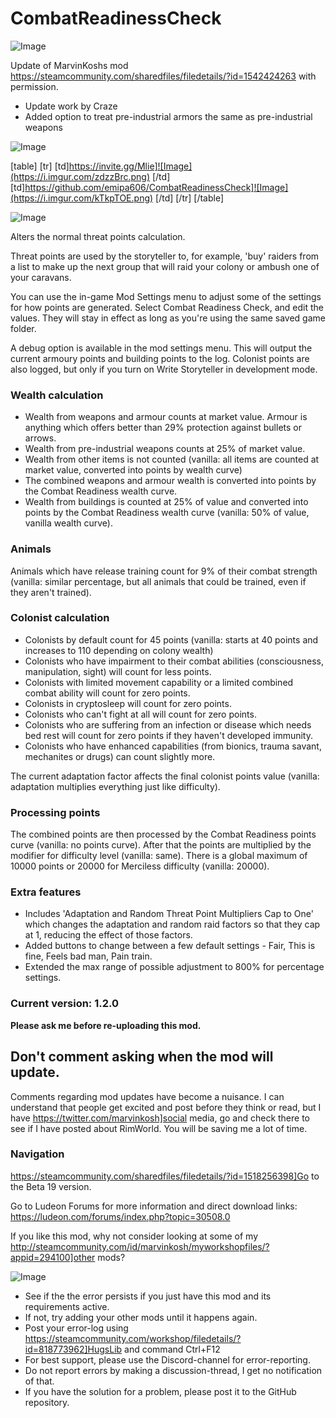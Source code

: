 # CombatReadinessCheck

![Image](https://i.imgur.com/WAEzk68.png)

Update of MarvinKoshs mod
https://steamcommunity.com/sharedfiles/filedetails/?id=1542424263
with permission.

- Update work by Craze
- Added option to treat pre-industrial armors the same as pre-industrial weapons

![Image](https://i.imgur.com/7Gzt3Rg.png)


[table]
    [tr]
        [td]https://invite.gg/Mlie]![Image](https://i.imgur.com/zdzzBrc.png)
[/td]
        [td]https://github.com/emipa606/CombatReadinessCheck]![Image](https://i.imgur.com/kTkpTOE.png)
[/td]
    [/tr]
[/table]
	
![Image](https://i.imgur.com/NOW7jU1.png)

Alters the normal threat points calculation.

Threat points are used by the storyteller to, for example, &apos;buy&apos; raiders from a list to make up the next group that will raid your colony or ambush one of your caravans.

You can use the in-game Mod Settings menu to adjust some of the settings for how points are generated. Select Combat Readiness Check, and edit the values. They will stay in effect as long as you&apos;re using the same saved game folder.

A debug option is available in the mod settings menu. This will output the current armoury points and building points to the log. Colonist points are also logged, but only if you turn on Write Storyteller in development mode.

### Wealth calculation



-  Wealth from weapons and armour counts at market value. Armour is anything which offers better than 29% protection against bullets or arrows.
-  Wealth from pre-industrial weapons counts at 25% of market value.
-  Wealth from other items is not counted (vanilla: all items are counted at market value, converted into points by wealth curve)
-  The combined weapons and armour wealth is converted into points by the Combat Readiness wealth curve.
-  Wealth from buildings is counted at 25% of value and converted into points by the Combat Readiness wealth curve (vanilla: 50% of value, vanilla wealth curve).



### Animals

Animals which have release training count for 9% of their combat strength (vanilla: similar percentage, but all animals that could be trained, even if they aren&apos;t trained).

### Colonist calculation



-  Colonists by default count for 45 points (vanilla: starts at 40 points and increases to 110 depending on colony wealth)
-  Colonists who have impairment to their combat abilities (consciousness, manipulation, sight) will count for less points.
-  Colonists with limited movement capability or a limited combined combat ability will count for zero points. 
-  Colonists in cryptosleep will count for zero points.
-  Colonists who can&apos;t fight at all will count for zero points.
-  Colonists who are suffering from an infection or disease which needs bed rest will count for zero points if they haven&apos;t developed immunity. 
-  Colonists who have enhanced capabilities (from bionics, trauma savant, mechanites or drugs) can count slightly more.



The current adaptation factor affects the final colonist points value (vanilla: adaptation multiplies everything just like difficulty).

### Processing points


The combined points are then processed by the Combat Readiness points curve (vanilla: no points curve).
After that the points are multiplied by the modifier for difficulty level (vanilla: same).
There is a global maximum of 10000 points or 20000 for Merciless difficulty (vanilla: 20000).

### Extra features




- Includes &apos;Adaptation and Random Threat Point Multipliers Cap to One&apos; which changes the adaptation and random raid factors so that they cap at 1, reducing the effect of those factors.
- Added buttons to change between a few default settings - Fair, This is fine, Feels bad man, Pain train.
- Extended the max range of possible adjustment to 800% for percentage settings.



### Current version: 1.2.0


**Please ask me before re-uploading this mod.**

## Don&apos;t comment asking when the mod will update.


Comments regarding mod updates have become a nuisance. I can understand that people get excited and post before they think or read, but I have https://twitter.com/marvinkosh]social media, go and check there to see if I have posted about RimWorld. You will be saving me a lot of time.

### Navigation


https://steamcommunity.com/sharedfiles/filedetails/?id=1518256398]Go to the Beta 19 version.

Go to Ludeon Forums for more information and direct download links: https://ludeon.com/forums/index.php?topic=30508.0

If you like this mod, why not consider looking at some of my http://steamcommunity.com/id/marvinkosh/myworkshopfiles/?appid=294100]other mods?

![Image](https://i.imgur.com/Rs6T6cr.png)



-  See if the the error persists if you just have this mod and its requirements active.
-  If not, try adding your other mods until it happens again.
-  Post your error-log using https://steamcommunity.com/workshop/filedetails/?id=818773962]HugsLib and command Ctrl+F12
-  For best support, please use the Discord-channel for error-reporting.
-  Do not report errors by making a discussion-thread, I get no notification of that.
-  If you have the solution for a problem, please post it to the GitHub repository.


